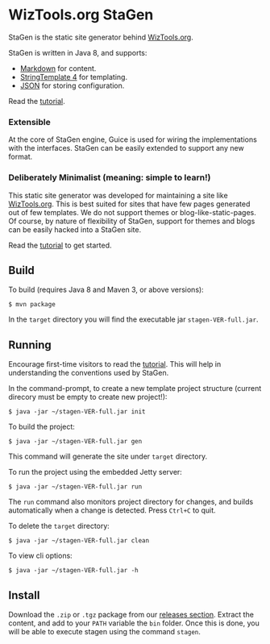 # WizTools.org StaGen

StaGen is the static site generator behind [WizTools.org](http://www.wiztools.org/).

StaGen is written in Java 8, and supports:

* [Markdown](https://daringfireball.net/projects/markdown/) for content.
* [StringTemplate 4](http://www.stringtemplate.org/) for templating.
* [JSON](http://www.json.org/) for storing configuration.

Read the [tutorial](https://github.com/wiztools/stagen/wiki/Tutorial).

### Extensible

At the core of StaGen engine, Guice is used for wiring the implementations with the interfaces. StaGen can be easily extended to support any new format.

### Deliberately Minimalist (meaning: simple to learn!)

This static site generator was developed for maintaining a site like [WizTools.org](http://www.wiztools.org/). This is best suited for sites that have few pages generated out of few templates. We do not support themes or blog-like-static-pages. Of course, by nature of flexibility of StaGen, support for themes and blogs can be easily hacked into a StaGen site.

Read the [tutorial](https://github.com/wiztools/stagen/wiki/Tutorial) to get started.

## Build

To build (requires Java 8 and Maven 3, or above versions):

    $ mvn package

In the `target` directory you will find the executable jar `stagen-VER-full.jar`.

## Running

Encourage first-time visitors to read the [tutorial](https://github.com/wiztools/stagen/wiki/Tutorial). This will help in understanding the conventions used by StaGen.

In the command-prompt, to create a new template project structure (current direcory must be empty to create new project!):

    $ java -jar ~/stagen-VER-full.jar init

To build the project:

    $ java -jar ~/stagen-VER-full.jar gen

This command will generate the site under `target` directory.

To run the project using the embedded Jetty server:

	$ java -jar ~/stagen-VER-full.jar run

The `run` command also monitors project directory for changes, and builds automatically when a change is detected. Press `Ctrl+C` to quit.

To delete the `target` directory:

    $ java -jar ~/stagen-VER-full.jar clean

To view cli options:

    $ java -jar ~/stagen-VER-full.jar -h

## Install

Download the `.zip` or `.tgz` package from our [releases section](https://github.com/wiztools/stagen/releases). Extract the content, and add to your `PATH` variable the `bin` folder. Once this is done, you will be able to execute stagen using the command `stagen`.
